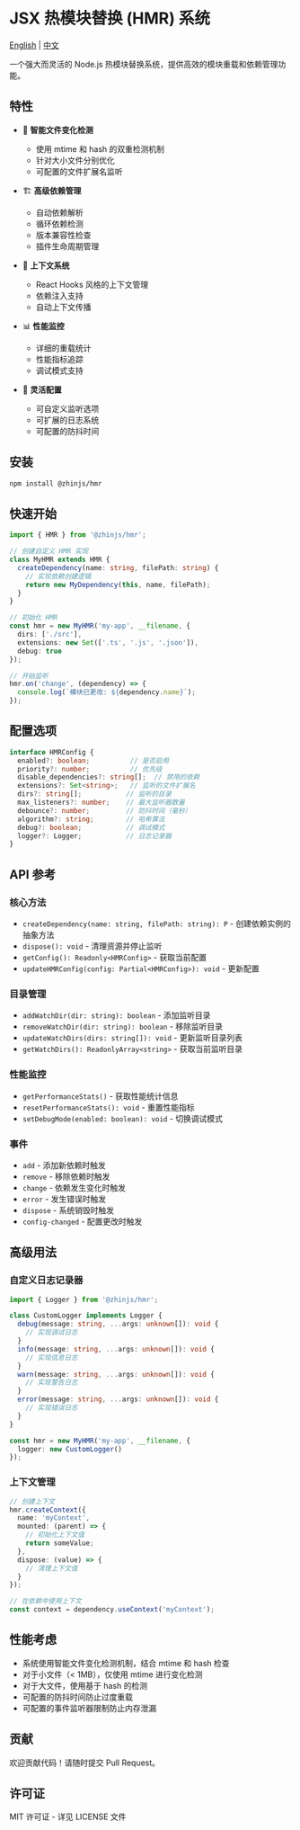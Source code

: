 # JSX 热模块替换 (HMR) 系统

[English](README.md) | [中文](README.zh-CN)

一个强大而灵活的 Node.js 热模块替换系统，提供高效的模块重载和依赖管理功能。

## 特性

- 🔄 **智能文件变化检测**
    - 使用 mtime 和 hash 的双重检测机制
    - 针对大小文件分别优化
    - 可配置的文件扩展名监听

- 🏗️ **高级依赖管理**
    - 自动依赖解析
    - 循环依赖检测
    - 版本兼容性检查
    - 插件生命周期管理

- 🎯 **上下文系统**
    - React Hooks 风格的上下文管理
    - 依赖注入支持
    - 自动上下文传播

- 📊 **性能监控**
    - 详细的重载统计
    - 性能指标追踪
    - 调试模式支持

- 🔧 **灵活配置**
    - 可自定义监听选项
    - 可扩展的日志系统
    - 可配置的防抖时间

## 安装

```bash
npm install @zhinjs/hmr
```

## 快速开始

```typescript
import { HMR } from '@zhinjs/hmr';

// 创建自定义 HMR 实现
class MyHMR extends HMR {
  createDependency(name: string, filePath: string) {
    // 实现依赖创建逻辑
    return new MyDependency(this, name, filePath);
  }
}

// 初始化 HMR
const hmr = new MyHMR('my-app', __filename, {
  dirs: ['./src'],
  extensions: new Set(['.ts', '.js', '.json']),
  debug: true
});

// 开始监听
hmr.on('change', (dependency) => {
  console.log(`模块已更改: ${dependency.name}`);
});
```

## 配置选项

```typescript
interface HMRConfig {
  enabled?: boolean;          // 是否启用
  priority?: number;          // 优先级
  disable_dependencies?: string[];  // 禁用的依赖
  extensions?: Set<string>;   // 监听的文件扩展名
  dirs?: string[];           // 监听的目录
  max_listeners?: number;    // 最大监听器数量
  debounce?: number;         // 防抖时间（毫秒）
  algorithm?: string;        // 哈希算法
  debug?: boolean;           // 调试模式
  logger?: Logger;           // 日志记录器
}
```

## API 参考

### 核心方法

- `createDependency(name: string, filePath: string): P` - 创建依赖实例的抽象方法
- `dispose(): void` - 清理资源并停止监听
- `getConfig(): Readonly<HMRConfig>` - 获取当前配置
- `updateHMRConfig(config: Partial<HMRConfig>): void` - 更新配置

### 目录管理

- `addWatchDir(dir: string): boolean` - 添加监听目录
- `removeWatchDir(dir: string): boolean` - 移除监听目录
- `updateWatchDirs(dirs: string[]): void` - 更新监听目录列表
- `getWatchDirs(): ReadonlyArray<string>` - 获取当前监听目录

### 性能监控

- `getPerformanceStats()` - 获取性能统计信息
- `resetPerformanceStats(): void` - 重置性能指标
- `setDebugMode(enabled: boolean): void` - 切换调试模式

### 事件

- `add` - 添加新依赖时触发
- `remove` - 移除依赖时触发
- `change` - 依赖发生变化时触发
- `error` - 发生错误时触发
- `dispose` - 系统销毁时触发
- `config-changed` - 配置更改时触发

## 高级用法

### 自定义日志记录器

```typescript
import { Logger } from '@zhinjs/hmr';

class CustomLogger implements Logger {
  debug(message: string, ...args: unknown[]): void {
    // 实现调试日志
  }
  info(message: string, ...args: unknown[]): void {
    // 实现信息日志
  }
  warn(message: string, ...args: unknown[]): void {
    // 实现警告日志
  }
  error(message: string, ...args: unknown[]): void {
    // 实现错误日志
  }
}

const hmr = new MyHMR('my-app', __filename, {
  logger: new CustomLogger()
});
```

### 上下文管理

```typescript
// 创建上下文
hmr.createContext({
  name: 'myContext',
  mounted: (parent) => {
    // 初始化上下文值
    return someValue;
  },
  dispose: (value) => {
    // 清理上下文值
  }
});

// 在依赖中使用上下文
const context = dependency.useContext('myContext');
```

## 性能考虑

- 系统使用智能文件变化检测机制，结合 mtime 和 hash 检查
- 对于小文件（< 1MB），仅使用 mtime 进行变化检测
- 对于大文件，使用基于 hash 的检测
- 可配置的防抖时间防止过度重载
- 可配置的事件监听器限制防止内存泄漏

## 贡献

欢迎贡献代码！请随时提交 Pull Request。

## 许可证

MIT 许可证 - 详见 LICENSE 文件 